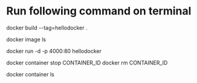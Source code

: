 
# Run following command on terminal

docker build --tag=hellodocker .

docker image ls

docker run -d -p 4000:80 hellodocker

docker container stop CONTAINER_ID
docker rm CONTAINER_ID

docker container ls